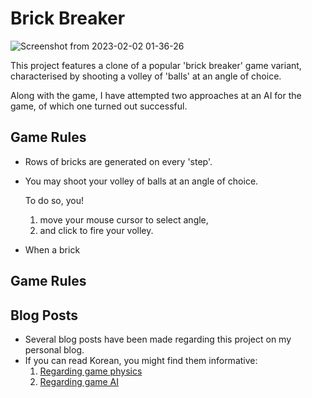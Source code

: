 # Brick Breaker

![Screenshot from 2023-02-02 01-36-26](https://user-images.githubusercontent.com/48833786/216105111-602c6e26-1556-4e8c-9d1c-20eb5511aa3e.png)

This project features a clone of a popular 'brick breaker' game variant, 
characterised by shooting a volley of 'balls' at an angle of choice.

Along with the game, I have attempted two approaches at an AI for the game, of which one turned out successful.

## Game Rules
- Rows of bricks are generated on every 'step'.
- You may shoot your volley of balls at an angle of choice.
 
    To do so, you!

    1. move your mouse cursor to select angle,
    2. and click to fire your volley.
- When a brick 

## Game Rules


## Blog Posts
- Several blog posts have been made regarding this project on my personal blog.
- If you can read Korean, you might find them informative:
    1. [Regarding game physics](https://syphon.tistory.com/123)
    2. [Regarding game AI](https://syphon.tistory.com/70)

